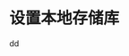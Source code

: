 设置本地存储库
================================================================================



































dd
